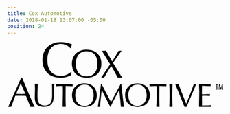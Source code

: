 ```yaml
---
title: Cox Automotive
date: 2018-01-18 13:07:00 -05:00
position: 24
---
```


<svg version="1.1" id="Layer_1" xmlns="http://www.w3.org/2000/svg" xmlns:xlink="http://www.w3.org/1999/xlink" x="0px" y="0px"
	 viewBox="0 0 560.3 170" style="enable-background:new 0 0 560.3 170;" xml:space="preserve">
<g>
	<path d="M104,46.1c0,8.3,1,15.8,4.1,22.8c4.9,10.7,13.2,16.8,24.8,18.8c11.2,1.9,20.9-1.4,29.9-7.9c0.8-0.6,1.6-1.2,2.4-1.8
		c0.3-0.2,0.6-0.3,0.9-0.2c0.2,0,0.3,0.5,0.3,0.8c-0.3,2.3-0.6,4.5-1,6.8c-0.1,0.4-0.6,0.8-1,1.1c-3.7,2.5-7.9,3.6-12.1,4.6
		c-7.2,1.7-14.5,2.1-21.8,1.2c-11.5-1.4-21.5-5.6-29.1-14.8c-5.4-6.5-8.4-14.1-9.6-22.4c-1-7.5-0.8-14.9,1.2-22.2
		c3.5-13.1,11.4-22.6,24-28c8.8-3.8,18.1-4.7,27.6-4.2c7.6,0.4,14.9,2.4,21.9,5.2c1,0.4,1.2,0.7,0.8,1.8c-0.8,2.3-1.3,4.8-1.9,7.2
		c-0.1,0.3-0.1,0.6-0.2,0.8c-0.2,0.4-0.4,1-0.6,1c-0.4,0-0.9-0.3-1.2-0.6C155,7.7,145,4,133,5.9c-7.3,1.2-13.7,4.1-18.8,9.5
		c-3.9,4.2-6.4,9.1-8.1,14.6C104.5,35.5,104,41.1,104,46.1z"/>
	<path d="M205.5,92.8c-5.8,0-11.6-0.8-17-3c-10.2-4.1-16.7-11.5-19.4-22.1c-2.5-9.7-2-19.3,2.3-28.5c3.8-8.1,10.1-13.5,18.5-16.5
		c9.5-3.4,19.2-3.5,28.9-0.9c14,3.8,23.1,14.5,24.8,29c0.9,8.2,0.2,16.1-3.6,23.6c-3.5,7.1-9,12.1-16.2,15.1
		C217.9,92,211.7,92.7,205.5,92.8z M233.8,56.3c-0.1-4-0.4-8.3-1.6-12.5c-1.9-6.5-5.2-11.9-11-15.6c-5-3.2-10.6-4.2-16.4-4.1
		c-11.7,0.2-20.7,6.3-24.5,17.1c-3.6,10.3-3.6,20.8,0,31.1c2.5,7.1,7.3,12.3,14.5,15.1c5,1.9,10.3,2.3,15.6,1.6
		c8.9-1.2,15.6-5.7,19.7-13.9C232.9,69.2,233.7,63,233.8,56.3z"/>
	<path d="M71,168.3c-3,0-5.8,0-8.7,0c-2.6,0-2.6,0-3.5-2.5c-3.3-8.5-6.6-16.9-10-25.3c-0.2-0.4-0.8-0.8-1.2-0.8
		c-2.5-0.1-5-0.2-7.4-0.2c-5.9,0-11.8,0.1-17.8,0.1c-1,0-1.6,0.3-2,1.3c-3.2,8.8-6.5,17.6-9.6,26.4c-0.4,1-0.8,1.2-1.8,1.2
		c-2.1-0.1-4.2,0-6.5,0c0.1-0.4,0.2-0.7,0.3-1c7.4-16.4,14.9-32.9,22.2-49.3c3.6-8.1,7.2-16.3,10.7-24.5c0.3-0.7,0.6-1.4,1.6-1.3
		c0.8,0,1.2,0.3,1.5,1c5.9,14.1,11.7,28.1,17.6,42.2c4.6,10.7,9.4,21.3,14.1,31.9C70.8,167.7,70.9,168,71,168.3z M35.1,107.5
		c-0.1,0-0.3,0-0.4,0c-3.8,9-7.7,17.9-11.6,27.1c8.1,0.3,15.8,0.6,23.9,0C42.9,125.4,39,116.4,35.1,107.5z"/>
	<path d="M234.7,168.4c0.4-2.4,0.7-4.6,1-6.8c1.1-7.1,2.2-14.2,3.2-21.3c1-7.4,2-14.8,2.9-22.2c0.3-2.7,0.6-5.3,0.9-8
		c0.1-0.5,0.4-1.2,0.8-1.4c0.8-0.3,1,0.4,1.3,1c7.6,14.5,15.1,29.1,22.7,43.6c0.4,0.7,0.8,1.4,1.4,2.4c0.9-1.6,1.7-3.1,2.4-4.5
		c7.5-13.9,14.9-27.7,22.4-41.6c0.2-0.4,0.8-0.7,1.2-1c0.2,0.5,0.6,0.9,0.7,1.4c1.5,13.5,3,27,4.6,40.5c0.6,5.6,1.4,11.1,2.1,16.7
		c0,0.3,0,0.7,0.1,1.2c-1.6,0-3,0-4.5,0c-0.5,0-1,0-1.6,0c-1.9,0-1.9,0.1-2-1.7c-0.8-8.9-1.5-17.8-2.4-26.8c-0.4-4.7-1-9.4-1.5-14.1
		c0-0.3-0.2-0.5-0.3-1c-0.3,0.4-0.5,0.6-0.6,0.9c-5.4,10.1-10.8,20.2-16.1,30.4c-1.9,3.6-3.5,7.4-5.2,11.1c-0.2,0.4-0.6,0.8-0.9,1.1
		c-0.3-0.4-0.7-0.7-0.9-1.1c-5.1-10.2-10.3-20.3-15.4-30.5c-1.8-3.6-3.6-7.1-5.4-10.7c-0.2-0.3-0.3-0.6-0.8-0.9
		c-0.2,1.3-0.4,2.6-0.5,3.9c-1,9.6-2.1,19.2-3,28.9c-0.3,3.2-0.4,6.4-0.6,9.6c0,0.8-0.3,1.1-1.1,1
		C238,168.3,236.4,168.4,234.7,168.4z"/>
	<path d="M245.1,22.8c0.9,0.1,1.4,0.2,2,0.2c2.5,0,4.9,0.1,7.4-0.1c1.2-0.1,1.8,0.2,2.4,1.3c4.7,8.4,9.5,16.8,14.3,25.2
		c0.2,0.3,0.4,0.6,0.7,1c1.4-2.2,2.8-4.1,4.1-6.2c4.1-6.8,8.1-13.6,12.1-20.4c0.5-0.8,0.9-1,1.8-0.9c2,0.1,4,0,6.3,0
		c-0.3,0.5-0.5,0.9-0.8,1.2c-6.7,9.6-13.4,19.1-20.1,28.7c-0.9,1.2-0.9,2.1-0.1,3.4c7.3,11.7,14.5,23.4,21.8,35.2
		c0.2,0.3,0.4,0.6,0.6,1c-0.3,0.1-0.5,0.2-0.7,0.2c-3.3,0-6.6,0-9.8,0c-0.4,0-1-0.4-1.2-0.8c-3.1-5.7-6.1-11.4-9.2-17.1
		c-2.1-3.8-4.5-7.5-6.8-11.3c-0.2-0.3-0.4-0.6-0.7-1c-0.8,1.1-1.5,2.1-2.1,3.2c-5.1,8.6-10.3,17.2-15.3,25.8c-0.6,1-1.2,1.3-2.4,1.2
		c-1.9-0.2-3.9,0-6.1,0c0.8-1.1,1.4-1.9,2-2.8c6.9-10.2,13.7-20.4,20.6-30.5c0.6-0.9,0.6-1.6,0-2.5c-6.7-10.8-13.3-21.7-20-32.5
		C245.7,23.9,245.5,23.5,245.1,22.8z"/>
	<path d="M202.5,168.6c-7.1,0-12.7-0.6-17.9-2.9c-7.7-3.3-12.8-9.1-15.1-17c-2.6-8.8-2.3-17.6,2-26c3.3-6.6,8.7-10.8,15.6-13.2
		c8.3-2.8,16.7-2.9,25-0.2c10.9,3.5,17.4,11,19.4,22.2c1.3,7.1,0.8,14-2.2,20.7c-3.8,8.3-10.3,13.2-19,15.2
		C207.2,168,204.2,168.3,202.5,168.6z M176.3,139.8c0.2,1.6,0.4,4.8,1.1,7.9c1.5,6.5,4.8,12,10.9,15.2c5,2.7,10.5,3.3,16.1,2.4
		c8.1-1.3,14-5.6,16.9-13.3c3.5-9,3.4-18.3,0.2-27.3c-1.8-5.1-5.2-9.1-10.1-11.5c-5.9-2.9-12.1-3.2-18.5-1.6
		c-6.4,1.7-10.9,5.8-13.7,11.8C176.9,128,176.4,133,176.3,139.8z"/>
	<path d="M338.8,168.6c-7.9-0.2-14.2-1.1-20-4.5c-5.9-3.5-9.9-8.6-11.8-15.1c-2.6-9-2.4-17.9,1.9-26.4c3.2-6.2,8.2-10.5,14.8-12.8
		c9.7-3.4,19.5-3.4,29,0.7c9.7,4.2,14.9,11.9,16.4,22.3c0.7,5,0.5,10-0.8,14.9c-3.1,11.1-10.5,17.7-21.8,20
		C343.6,168.2,340.5,168.4,338.8,168.6z M313.5,138c0.4,3.1,0.6,6.3,1.3,9.4c1.5,7,5.1,12.8,11.8,16c4.8,2.3,9.9,2.8,15.1,2
		c8.4-1.3,14.2-5.9,17.2-13.8c3.1-8.2,3.1-16.6,0.7-24.9c-1.9-6.7-6-11.7-12.6-14.3c-3.8-1.5-7.8-1.9-11.9-1.6
		c-7.7,0.7-13.8,4-17.7,10.9C314.7,126.7,313.9,132.3,313.5,138z"/>
	<path d="M71.3,108.8c2.7,0,5.2,0,8,0c-0.1,1.6-0.2,3.3-0.2,5c-0.2,5.6-0.5,11.1-0.6,16.7c-0.1,5.1-0.1,10.2,0.1,15.3
		c0.1,3.5,0.8,6.8,2.2,10c1.7,4,4.8,6.6,8.9,7.9c4.2,1.4,8.5,1.5,12.8,0.6c6.7-1.4,10.6-5.9,12.4-12.3c1.2-4.3,1.4-8.7,1.5-13.2
		c0-7.1,0-14.2-0.1-21.4c0-2.6-0.2-5.3-0.3-7.9c0-0.3,0-0.5,0-0.7c2,0,3.8,0,5.8,0c0,0.4,0,0.8,0,1.3c-0.4,8.6-0.8,17.2-1.2,25.9
		c-0.2,4.8-0.2,9.7-1,14.4c-1.2,7.5-5.3,13.2-12.6,16.2c-4.5,1.8-9.2,2.1-14,1.8c-3.5-0.2-7-0.8-10.3-2.1c-4.9-2-8-5.6-9.6-10.5
		c-1.4-4.2-1.7-8.6-1.6-13c0.1-7.2,0.3-14.4,0.4-21.6c0-3.9-0.3-7.7-0.4-11.6C71.3,109.3,71.3,109,71.3,108.8z"/>
	<path d="M435.5,109.9c0.3-0.1,0.5-0.1,0.7-0.1c2.4,0,4.8,0,7.2,0c1,0,1.1,0.7,1.4,1.3c1.4,4.1,2.8,8.2,4.3,12.2
		c4.6,11.8,9.4,23.6,14.1,35.5c0.1,0.4,0.3,0.7,0.6,1.3c0.3-0.7,0.6-1.1,0.7-1.5c3.9-9.7,7.8-19.4,11.5-29.1
		c2.4-6.2,4.5-12.5,6.8-18.7c0.1-0.4,0.6-0.9,1-0.9c1.8,0,3.6,0.1,5.5,0.2c-0.1,0.2-0.2,0.6-0.3,0.9c-6.8,16-13.6,32-20.3,48
		c-1.2,2.8-2.2,5.6-3.3,8.4c-0.3,0.8-0.6,1.1-1.6,1c-1.1-0.1-2.3-0.1-3.5,0c-0.9,0.1-1.2-0.2-1.5-1c-2.3-5.9-4.6-11.8-7-17.7
		c-4-9.8-8-19.5-12-29.3c-1.3-3.1-2.5-6.1-3.8-9.2C435.8,110.8,435.7,110.4,435.5,109.9z"/>
	<path d="M527,109.7c0,1.7,0,3.2,0,4.9c-0.5,0-1,0-1.5,0c-6.5-0.3-12.9-0.6-19.4-0.9c-1.1-0.1-1.5,0.3-1.5,1.5c0,6-0.2,12-0.2,18
		c0,2.7,0,2.8,2.7,2.7c5.6-0.2,11.2-0.5,16.8-0.7c0.4,0,0.8,0,1.3,0c0,1.5,0,3,0,4.4c0,0.2-0.5,0.5-0.8,0.5
		c-3.4-0.1-6.9-0.4-10.3-0.5c-2.8-0.1-5.7-0.1-8.5-0.1c-0.7,0-1,0.3-1,1c0,0.6-0.1,1.2,0,1.8c0,6.9,0.1,13.8,0.1,20.8
		c0,1.7,0.1,1.8,1.9,1.7c5.9-0.2,11.7-0.4,17.6-0.6c1.1,0,2.3-0.3,3.5-0.4c0,1.6,0,3,0,4.7c-0.5,0-1,0-1.5,0c-9.2,0-18.4,0-27.6,0
		c-1.7,0-1.7,0.1-1.7-1.7c0.2-12.1,0.5-24.2,0.6-36.3c0-6.4-0.4-12.8-0.6-19.2c-0.1-1.5,0-1.6,1.4-1.5c3.6,0.1,7.2,0.3,10.8,0.3
		c5.8,0,11.5-0.2,17.3-0.3C526.4,109.7,526.6,109.7,527,109.7z"/>
	<path d="M368.7,115c0-1.6,0-3.1,0-4.6c0-0.2,0.5-0.6,0.8-0.6c2.7,0,5.4,0.1,8,0.1c7.4,0.1,14.7,0.2,22.1,0.1c4,0,8.1-0.2,12.1-0.3
		c0.2,0,0.5,0,0.7,0.1c0,1.7,0,3.3,0,5.1c-0.3,0-0.7,0-1.1,0c-5.2-0.3-10.4-0.5-15.6-0.8c-1.1-0.1-1.5,0.4-1.5,1.4
		c-0.1,11.2-0.2,22.5-0.2,33.7c0,6,0.4,12,0.6,18c0,1-0.2,1.3-1.2,1.3c-2-0.1-3.9-0.1-5.9,0c-0.9,0-1.2-0.1-1.1-1.1
		c0.9-16.1,0.7-32.3,0.5-48.4c0-1.2-0.1-2.4-0.1-3.6c0-0.9-0.3-1.3-1.3-1.3c-5.2,0.3-10.4,0.5-15.6,0.8
		C369.6,114.9,369.1,114.9,368.7,115z"/>
	<path d="M125.9,115c0-1.7,0-3.1,0-4.6c0-0.2,0.7-0.6,1-0.6c3.8,0,7.5,0.2,11.3,0.2c8.3,0,16.6-0.1,24.9-0.2c1.9,0,3.8-0.1,5.6-0.1
		c0.6,0,0.9,0.1,0.9,0.8c-0.1,1.4,0,2.8,0,4.4c-0.5,0-0.9,0-1.3,0c-5.2-0.3-10.5-0.5-15.7-0.8c-1-0.1-1.2,0.5-1.2,1.3
		c-0.1,11-0.2,21.9-0.2,32.9c0,6.3,0.3,12.5,0.6,18.8c0,1.1-0.2,1.4-1.4,1.3c-1.8-0.1-3.7-0.1-5.5,0c-1.1,0.1-1.3-0.3-1.3-1.3
		c0.2-12.6,0.5-25.2,0.6-37.8c0.1-4.6-0.2-9.3-0.2-13.9c0-1-0.4-1.4-1.4-1.4c-5.1,0.3-10.3,0.5-15.4,0.8
		C126.8,114.9,126.4,114.9,125.9,115z"/>
	<path d="M427.4,139.3c0.3,9.2,0.6,18.5,0.9,27.8c0,1.1-0.2,1.5-1.4,1.4c-1.9-0.1-3.9-0.1-5.9,0c-0.9,0-1.1-0.3-1.1-1.1
		c1-14.9,0.7-29.7,0.6-44.6c0-4-0.3-7.9-0.6-11.9c-0.1-0.9,0.2-1.2,1.1-1.1c2,0.1,4.1,0.1,6.1,0c1.1-0.1,1.1,0.5,1.1,1.3
		C427.9,120.5,427.7,129.8,427.4,139.3z"/>
	<path d="M553.7,120.3c0.5-2.1,1-4.2,1.5-6.3c0.3-1.3,0.7-2.6,1-3.8c0.2-0.8,0.7-1.1,1.4-0.9c0.3,0.1,0.7,0.7,0.8,1.1
		c0.3,4.2,0.5,8.4,0.8,12.6c0,0.5,0.2,1.2-0.7,1.2c-0.9,0-0.8-0.6-0.8-1.2c-0.2-3-0.3-5.9-0.4-8.9c0-0.3-0.1-0.6-0.4-1
		c-0.1,0.6-0.2,1.3-0.4,1.9c-0.7,2.6-1.3,5.3-2.1,7.9c-0.1,0.4-0.5,0.8-0.8,1.1c-0.3-0.4-0.7-0.7-0.8-1.2c-0.9-3.2-1.7-6.4-2.7-9.6
		c-0.1,1.4-0.2,2.7-0.3,4.1c-0.1,1.8-0.2,3.7-0.2,5.5c0,0.6,0,1.3-0.9,1.2c-1,0-0.6-0.8-0.6-1.2c0.3-4.1,0.5-8.3,0.8-12.4
		c0-0.5-0.1-1.2,0.8-1.2c0.8-0.1,1.2,0.2,1.4,1.1c0.7,3.1,1.6,6.3,2.4,9.4c0,0.2,0.1,0.4,0.2,0.5
		C553.5,120.3,553.6,120.3,553.7,120.3z"/>
	<path d="M543.1,109.2c0.9,0,1.8-0.1,2.6,0c0.3,0,0.6,0.4,0.9,0.7c-0.3,0.2-0.5,0.7-0.8,0.7c-1.8,0.2-1.8,0.2-1.8,2
		c0,3.4,0,6.7,0,10.1c0,0.6,0.3,1.4-0.8,1.4c-1.1,0-0.9-0.8-0.9-1.4c0-3.5,0-6.9,0-10.4c0-1.1-0.3-1.8-1.5-1.6
		c-0.6,0.1-1.2,0.1-1.2-0.8c0-0.9,0.6-0.6,1.1-0.7C541.5,109.2,542.3,109.2,543.1,109.2C543.1,109.2,543.1,109.2,543.1,109.2z"/>
</g>
</svg>
